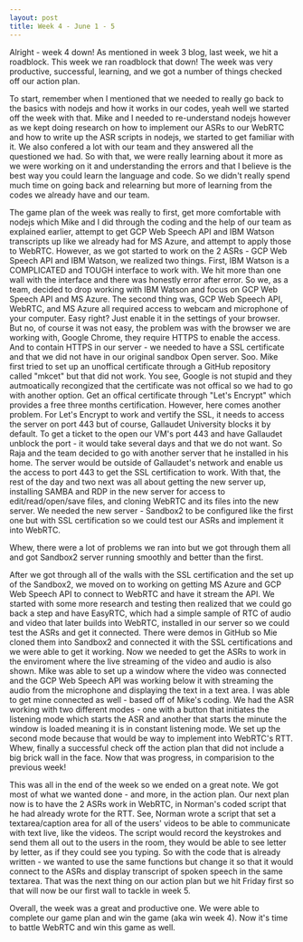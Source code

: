 ```yaml
---
layout: post
title: Week 4 - June 1 - 5
---
```


Alright - week 4 down! As mentioned in week 3 blog, last week, we hit a roadblock. This week we ran roadblock that down! The week was very productive, successful, learning, and we got a number of things checked off our action plan.  

To start, remember when I mentioned that we needed to really go back to the basics with nodejs and how it works in our codes, yeah well we started off the week with that. Mike and I needed to re-understand nodejs however as we kept doing research on how to implement our ASRs to our WebRTC and how to write up the ASR scripts in nodejs, we started to get familiar with it. We also confered a lot with our team and they answered all the questioned we had. So with that, we were really learning about it more as we were working on it and understanding the errors and that I believe is the best way you could learn the language and code. So we didn't really spend much time on going back and relearning but more of learning from the codes we already have and our team. 

The game plan of the week was really to first, get more comfortable with nodejs which Mike and I did through the coding and the help of our team as explained earlier, attempt to get GCP Web Speech API and IBM Watson transcripts up like we already had for MS Azure, and attempt to apply those to WebRTC. However, as we got started to work on the 2 ASRs - GCP Web Speech API and IBM Watson, we realized two things. First, IBM Watson is a COMPLICATED and TOUGH interface to work with. We hit more than one wall with the interface and there was honestly error after error. So we, as a team, decided to drop working with IBM Watson and focus on GCP Web Speech API and MS Azure. The second thing was, GCP Web Speech API, WebRTC, and MS Azure all required access to webcam and microphone of your computer. Easy right? Just enable it in the settings of your browser. But no, of course it was not easy, the problem was with the browser we are working with, Google Chrome, they require HTTPS to enable the access. And to contain HTTPS in our server - we needed to have a SSL certificate and that we did not have in our original sandbox Open server. Soo. Mike first tried to set up an unoffical certificate through a GitHub repository called "mkcet" but that did not work. You see, Google is not stupid and they autmoatically recongized that the certificate was not offical so we had to go with another option. Get an offical certificate through "Let's Encrypt" which provides a free three months certification. However, here comes another problem. For Let's Encrypt to work and vertify the SSL, it needs to access the server on port 443 but of course, Gallaudet University blocks it by default. To get a ticket to the open our VM's port 443 and have Gallaudet unblock the port - it would take several days and that we do not want. So Raja and the team decided to go with another server that he installed in his home. The server would be outside of Gallaudet's network and enable us the access to port 443 to get the SSL certification to work. With that, the rest of the day and two next was all about getting the new server up, installing SAMBA and RDP in the new server for access to edit/read/open/save files, and cloning WebRTC and its files into the new server. We needed the new server - Sandbox2 to be configured like the first one but with SSL certification so we could test our ASRs and implement it into WebRTC. 

Whew, there were a lot of problems we ran into but we got through them all and got Sandbox2 server running smoothly and better than the first. 

After we got through all of the walls with the SSL certification and the set up of the Sandbox2, we moved on to working on getting MS Azure and GCP Web Speech API to connect to WebRTC and have it stream the API. We started with some more research and testing then realized that we could go back a step and have EasyRTC, which had a simple sample of RTC of audio and video that later builds into WebRTC, installed in our server so we could test the ASRs and get it connected. There were demos in GitHub so Mie cloned them into Sandbox2 and connected it with the SSL certifications and we were able to get it working. Now we needed to get the ASRs to work in the enviroment where the live streaming of the video and audio is also shown. Mike was able to set up a window where the video was connected and the GCP Web Speech API was working below it with streaming the audio from the microphone and displaying the text in a text area. I was able to get mine connected as well - based off of Mike's coding. We had the ASR working with two different modes - one with a button that initiates the listening mode which starts the ASR and another that starts the minute the window is loaded meaning it is in constant listening mode. We set up the second mode because that would be way to implement into WebRTC's RTT. Whew, finally a successful check off the action plan that did not include a big brick wall in the face. Now that was progress, in comparision to the previous week! 

This was all in the end of the week so we ended on a great note. We got most of what we wanted done - and more, in the action plan. Our next plan now is to have the 2 ASRs work in WebRTC, in Norman's coded script that he had already wrote for the RTT. See, Norman wrote a script that set a textarea/caption area for all of the users' videos to be able to communicate with text live, like the videos. The script would record the keystrokes and send them all out to the users in the room, they would be able to see letter by letter, as if they could see you typing. So with the code that is already written - we wanted to use the same functions but change it so that it would connect to the ASRs and display transcript of spoken speech in the same textarea. That was the next thing on our action plan but we hit Friday first so that will now be our first wall to tackle in week 5. 

Overall, the week was a great and productive one. We were able to complete our game plan and win the game (aka win week 4). Now it's time to battle WebRTC and win this game as well.   


